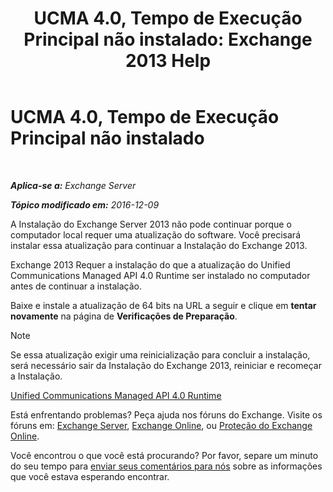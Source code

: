 ﻿---
title: 'UCMA 4.0, Tempo de Execução Principal não instalado: Exchange 2013 Help'
TOCTitle: UCMA 4.0, Tempo de Execução Principal não instalado
ms:assetid: b26b628b-116d-4f13-ab86-bac80e2a2e1f
ms:mtpsurl: https://technet.microsoft.com/pt-br/library/ms.exch.setupreadiness.ucmaredistmsi(v=EXCHG.150)
ms:contentKeyID: 50486433
ms.date: 05/22/2018
mtps_version: v=EXCHG.150
ms.translationtype: MT
---

# UCMA 4.0, Tempo de Execução Principal não instalado

 

_**Aplica-se a:** Exchange Server_

_**Tópico modificado em:** 2016-12-09_

A Instalação do Exchange Server 2013 não pode continuar porque o computador local requer uma atualização do software. Você precisará instalar essa atualização para continuar a Instalação do Exchange 2013.

Exchange 2013 Requer a instalação do que a atualização do Unified Communications Managed API 4.0 Runtime ser instalado no computador antes de continuar a instalação.

Baixe e instale a atualização de 64 bits na URL a seguir e clique em **tentar novamente** na página de **Verificações de Preparação**.


> [!NOTE]
> Se essa atualização exigir uma reinicialização para concluir a instalação, será necessário sair da Instalação do Exchange 2013, reiniciar e recomeçar a Instalação.



[Unified Communications Managed API 4.0 Runtime](https://go.microsoft.com/fwlink/p/?linkid=258269)

Está enfrentando problemas? Peça ajuda nos fóruns do Exchange. Visite os fóruns em: [Exchange Server](https://go.microsoft.com/fwlink/p/?linkid=60612), [Exchange Online](https://go.microsoft.com/fwlink/p/?linkid=267542), ou [Proteção do Exchange Online](https://go.microsoft.com/fwlink/p/?linkid=285351).

Você encontrou o que você está procurando? Por favor, separe um minuto do seu tempo para [enviar seus comentários para nós](mailto:exsetuphelpfeedback@microsoft.com?subject=exchange%202013%20setup%20help%20feedback) sobre as informações que você estava esperando encontrar.

